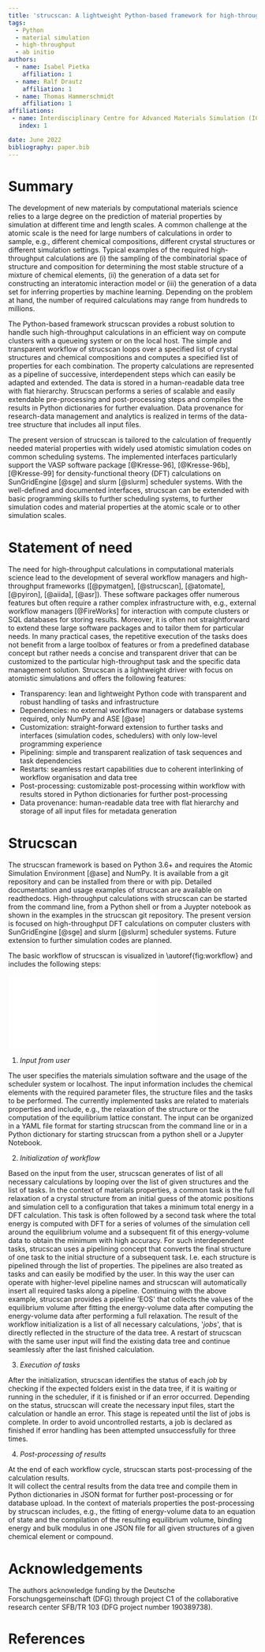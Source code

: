 ```yaml
---
title: 'strucscan: A lightweight Python-based framework for high-throughput material simulation'
tags:
  - Python
  - material simulation
  - high-throughput  
  - ab initio
authors:
  - name: Isabel Pietka
    affiliation: 1
  - name: Ralf Drautz
    affiliation: 1
  - name: Thomas Hammerschmidt
    affiliation: 1 
affiliations:
 - name: Interdisciplinary Centre for Advanced Materials Simulation (ICAMS), Ruhr University Bochum, Bochum, Germany
   index: 1

date: June 2022
bibliography: paper.bib
---
```


# Summary

The development of new materials by computational materials science relies to a large degree on the prediction
of material properties by simulation at different time and length scales. A common challenge at the atomic scale
is the need for large numbers of calculations in order to sample, e.g., different chemical compositions, different
crystal structures or different simulation settings. Typical examples of the required high-throughput calculations
are (i) the sampling of the combinatorial space of structure and composition for determining the most stable 
structure of a mixture of chemical elements, (ii) the generation of a data set for constructing an interatomic 
interaction model or (iii) the generation of a data set for inferring properties by machine learning.
Depending on the problem at hand, the number of required calculations may range from hundreds to millions.

The Python-based framework strucscan provides a robust solution to handle such high-throughput calculations
in an efficient way on compute clusters with a queueing system or on the local host. The simple and transparent 
workflow of strucscan loops over a specified list of crystal structures and chemical compositions and computes a 
specified list of properties for each combination. The property calculations are represented as a pipeline of 
successive, interdependent steps which can easily be adapted and extended. The data is stored in a human-readable 
data tree with flat hierarchy. Strucscan performs a series of scalable and easily extendable pre-processing and 
post-processing steps and compiles the results in Python dictionaries for further evaluation. Data provenance for 
research-data management and analytics is realized in terms of the data-tree structure that includes all input 
files.

The present version of strucscan is tailored to the calculation of frequently needed material properties with
widely used atomistic simulation codes on common scheduling systems. The implemented interfaces particularly
support the VASP software package [@Kresse-96], [@Kresse-96b], [@Kresse-99] for density-functional theory (DFT)
calculations on SunGridEngine [@sge] and slurm [@slurm] scheduler systems. With the well-defined and documented 
interfaces, strucscan can be extended with basic programming skills to further scheduling systems, to further
simulation codes and material properties at the atomic scale or to other simulation scales.

# Statement of need

The need for high-throughput calculations in computational materials science lead to the development of several
workflow managers and high-throughput frameworks ([@pymatgen], [@strucscan], [@atomate], [@pyiron], [@aiida], [@asr]). 
These software packages offer numerous features but often require a rather complex infrastructure with, e.g.,
external workflow managers [@FireWorks] for interaction with compute clusters or SQL databases for storing results. 
Moreover, it is often not straightforward to extend these large software packages and to tailor them for 
particular needs. In many practical cases, the repetitive execution of the tasks does not benefit 
from a large toolbox of features or from a predefined database concept but rather needs a concise and transparent 
driver that can be customized to the particular high-throughput task and the specific data management solution.
Strucscan is a lightweight driver with focus on atomistic simulations and offers the following features:

- Transparency: lean and lightweight Python code with transparent and robust handling of tasks and infrastructure
- Dependencies: no external workflow managers or database systems required, only NumPy and ASE [@ase]
- Customization: straight-forward extension to further tasks and interfaces (simulation codes, schedulers) with 
  only low-level programming experience
- Pipelining: simple and transparent realization of task sequences and task dependencies
- Restarts: seamless restart capabilities due to coherent interlinking of workflow organisation and data tree
- Post-processing: customizable post-processing within workflow with results stored in Python dictionaries for 
  further post-processing
- Data provenance: human-readable data tree with flat hierarchy and storage of all input files for metadata 
  generation

# Strucscan

The strucscan framework is based on Python 3.6+ and requires the Atomic Simulation Environment [@ase] and NumPy. 
It is available from a git repository and can be installed from there or with pip.
Detailed documentation and usage examples of strucscan are available on readthedocs. 
High-throughput calculations with strucscan can be started from the command line, from a Python shell or from 
a Juypter notebook as shown in the examples in the strucscan git repository.
The present version is focused on high-throughput DFT calculations on computer clusters with SunGridEngine [@sge] 
and slurm [@slurm] scheduler systems. Future extension to further simulation codes are planned.

The basic workflow of strucscan is visualized in \autoref{fig:workflow} and includes the following steps:

![Workflow of the strucscan framework: the process starts with creating 
a list of jobs by looping over structures and pipelining 
the properties. Any required dependencies will be resolved and inserted
into the list of jobs. Depending on the status of the job, 
the job is monitored if running (or queued), files will be created 
if necessary, and errors will be handled automatically.
If the job is finished successfully, data is collected and a simple
post-processing is conducted \label{fig:workflow}](workflow.pdf)

1. *Input from user* 

The user specifies the materials simulation software and the usage of the scheduler system or localhost.
The input information includes the chemical elements with the required parameter files, the structure files
and the tasks to be performed. The currently implemented tasks are related to materials properties and
include, e.g., the relaxation of the structure or the computation of the equilibrium lattice constant.
The input can be organized in a YAML file format for starting strucscan from the command line or in a 
Python dictionary for starting strucscan from a python shell or a Jupyter Notebook. 

2. *Initialization of workflow*

Based on the input from the user, strucscan generates of list of all necessary calculations by looping 
over the list of given structures and the list of tasks.
In the context of materials properties, a common task is the full relaxation of a crystal structure from
an initial guess of the atomic positions and simulation cell to a configuration that takes a minimum 
total energy in a DFT calculation. This task is often followed by a second task where the total energy is
computed with DFT for a series of volumes of the simulation cell around the equilibrium volume and a 
subsequent fit of this energy-volume data to obtain the minimum with high accuracy.
For such interdependent tasks, strucscan uses a pipelining concept that converts the final structure of
one task to the initial structure of a subsequent task. I.e. each structure is pipelined through the list 
of properties. The pipelines are also treated as tasks and can easily be modified by the user.
In this way the user can operate with higher-level pipeline names and strucscan will automatically insert 
all required tasks along a pipeline.
Continuing with the above example, strucscan provides a pipeline 'EOS' that collects the values of
the equilibrium volume after fitting the energy-volume data after computing the energy-volume data after 
performing a full relaxation.
The result of the workflow initialization is a list of all necessary calculations, '*jobs*', that is 
directly reflected in the structure of the data tree. A restart of strucscan with the same user input 
will find the existing data tree and continue seamlessly after the last finished 
calculation.

3. *Execution of tasks*

After the initialization, strucscan identifies the status of each *job* by checking if the expected
folders exist in the data tree, if it is waiting or running in the scheduler, if it is finished or
if an error occurred. Depending on the status, strucscan will create the necessary input files, start
the calculation or handle an error. This stage is repeated until the list of jobs is complete.
In order to avoid uncontrolled restarts, a job is declared as finished if error handling has been 
attempted unsuccessfully for three times.

4. *Post-processing of results*

At the end of each workflow cycle, strucscan starts post-processing of the calculation results.  
It will collect the central results from the data tree and compile them in Python dictionaries in JSON 
format for further post-processing or for database upload. 
In the context of materials properties the post-processing by strucscan includes, e.g., the fitting of 
energy-volume data to an equation of state and the compilation of the resulting equilibrium volume,
binding energy and bulk modulus in one JSON file for all given structures of a given chemical element
or compound.

# Acknowledgements

The  authors  acknowledge  funding  by  the  Deutsche Forschungsgemeinschaft (DFG) through project  C1 
of the collaborative research center SFB/TR 103 (DFG project number 190389738).

# References
